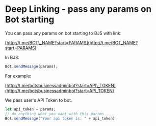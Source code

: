 # Deep Linking - pass any params on Bot starting

You can pass any params on bot starting to BJS with link:

[http://t.me/BOT\_NAME?start=PARAMS](http://t.me/BOT_NAME?start=PARAMS)

In BJS:

```javascript
Bot.sendMessage(params);
```

For example:

[http://t.me/botsbusinessadminbot?start=API\_TOKEN](http://t.me/botsbusinessadminbot?start=API_TOKEN)

We pass user's API Token to bot.

```javascript
let api_token = params;
// do anything what you want with this params
Bot.sendMessage("Your api token is: " + api_token)
```

